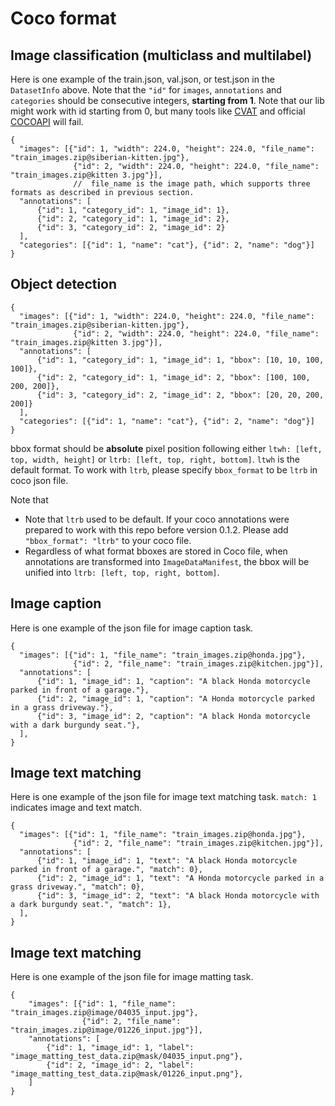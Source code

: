 # Coco format

## Image classification (multiclass and multilabel)

Here is one example of the train.json, val.json, or test.json in the `DatasetInfo` above. Note that the `"id"` for `images`, `annotations` and `categories` should be consecutive integers, **starting from 1**. Note that our lib might work with id starting from 0, but many tools like [CVAT](https://github.com/openvinotoolkit/cvat/issues/2085) and official [COCOAPI](https://github.com/cocodataset/cocoapi/issues/507) will fail.

``` {json}
{
  "images": [{"id": 1, "width": 224.0, "height": 224.0, "file_name": "train_images.zip@siberian-kitten.jpg"},
              {"id": 2, "width": 224.0, "height": 224.0, "file_name": "train_images.zip@kitten 3.jpg"}],
              //  file_name is the image path, which supports three formats as described in previous section.
  "annotations": [
      {"id": 1, "category_id": 1, "image_id": 1},
      {"id": 2, "category_id": 1, "image_id": 2},
      {"id": 3, "category_id": 2, "image_id": 2}
  ],
  "categories": [{"id": 1, "name": "cat"}, {"id": 2, "name": "dog"}]
}
```

## Object detection

``` {json}
{
  "images": [{"id": 1, "width": 224.0, "height": 224.0, "file_name": "train_images.zip@siberian-kitten.jpg"},
              {"id": 2, "width": 224.0, "height": 224.0, "file_name": "train_images.zip@kitten 3.jpg"}],
  "annotations": [
      {"id": 1, "category_id": 1, "image_id": 1, "bbox": [10, 10, 100, 100]},
      {"id": 2, "category_id": 1, "image_id": 2, "bbox": [100, 100, 200, 200]},
      {"id": 3, "category_id": 2, "image_id": 2, "bbox": [20, 20, 200, 200]}
  ],
  "categories": [{"id": 1, "name": "cat"}, {"id": 2, "name": "dog"}]
}
```

bbox format should be **absolute** pixel position following either `ltwh: [left, top, width, height]` or `ltrb: [left, top, right, bottom]`. `ltwh` is the default format. To work with `ltrb`, please specify `bbox_format` to be `ltrb` in coco json file.

Note that

- Note that `ltrb` used to be default. If your coco annotations were prepared to work with this repo before version 0.1.2. Please add `"bbox_format": "ltrb"` to your coco file.
- Regardless of what format bboxes are stored in Coco file, when annotations are transformed into `ImageDataManifest`, the bbox will be unified into `ltrb: [left, top, right, bottom]`.

## Image caption

Here is one example of the json file for image caption task.

``` {json}
{
  "images": [{"id": 1, "file_name": "train_images.zip@honda.jpg"},
              {"id": 2, "file_name": "train_images.zip@kitchen.jpg"}],
  "annotations": [
      {"id": 1, "image_id": 1, "caption": "A black Honda motorcycle parked in front of a garage."},
      {"id": 2, "image_id": 1, "caption": "A Honda motorcycle parked in a grass driveway."},
      {"id": 3, "image_id": 2, "caption": "A black Honda motorcycle with a dark burgundy seat."},
  ],
}
```

## Image text matching

Here is one example of the json file for image text matching task. `match: 1` indicates image and text match.

``` {json}
{
  "images": [{"id": 1, "file_name": "train_images.zip@honda.jpg"},
              {"id": 2, "file_name": "train_images.zip@kitchen.jpg"}],
  "annotations": [
      {"id": 1, "image_id": 1, "text": "A black Honda motorcycle parked in front of a garage.", "match": 0},
      {"id": 2, "image_id": 1, "text": "A Honda motorcycle parked in a grass driveway.", "match": 0},
      {"id": 3, "image_id": 2, "text": "A black Honda motorcycle with a dark burgundy seat.", "match": 1},
  ],
}
```


## Image text matching

Here is one example of the json file for image matting task. 

``` {json}
{
    "images": [{"id": 1, "file_name": "train_images.zip@image/04035_input.jpg"},
                {"id": 2, "file_name": "train_images.zip@image/01226_input.jpg"}],
    "annotations": [
        {"id": 1, "image_id": 1, "label": "image_matting_test_data.zip@mask/04035_input.png"},
        {"id": 2, "image_id": 2, "label": "image_matting_test_data.zip@mask/01226_input.png"},
    ]
}
```
